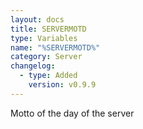 ```yaml
---
layout: docs
title: SERVERMOTD
type: Variables
name: "%SERVERMOTD%"
category: Server
changelog:
  - type: Added
    version: v0.9.9
---
```

Motto of the day of the server
